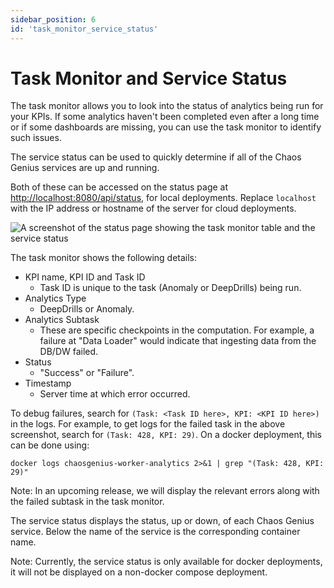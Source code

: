 ```yaml
---
sidebar_position: 6
id: 'task_monitor_service_status'
---
```


# Task Monitor and Service Status

The task monitor allows you to look into the status of analytics being run for your KPIs. If some analytics haven't been completed even after a long time or if some dashboards are missing, you can use the task monitor to identify such issues.

The service status can be used to quickly determine if all of the Chaos Genius services are up and running.

Both of these can be accessed on the status page at [http://localhost:8080/api/status](http://localhost:8080/api/status), for local deployments. Replace `localhost` with the IP address or hostname of the server for cloud deployments.

![A screenshot of the status page showing the task monitor table and the service status](/img/status-page.png)

The task monitor shows the following details:

* KPI name, KPI ID and Task ID
  * Task ID is unique to the task (Anomaly or DeepDrills) being run.
* Analytics Type
  * DeepDrills or Anomaly.
* Analytics Subtask
  * These are specific checkpoints in the computation. For example, a failure at "Data Loader" would indicate that ingesting data from the DB/DW failed.
* Status
  * "Success" or "Failure".
* Timestamp
  * Server time at which error occurred.

To debug failures, search for `(Task: <Task ID here>, KPI: <KPI ID here>)` in the logs. For example, to get logs for the failed task in the above screenshot, search for `(Task: 428, KPI: 29)`. On a docker deployment, this can be done using:

```
docker logs chaosgenius-worker-analytics 2>&1 | grep "(Task: 428, KPI: 29)"
```

Note: In an upcoming release, we will display the relevant errors along with the failed subtask in the task monitor.

The service status displays the status, up or down, of each Chaos Genius service. Below the name of the service is the corresponding container name.

Note: Currently, the service status is only available for docker deployments, it will not be displayed on a non-docker compose deployment.
